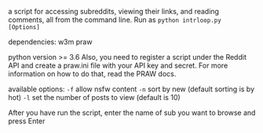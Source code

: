 a script for accessing subreddits, viewing their links, and reading comments, all from the command line. Run as `python intrloop.py [Options]`

dependencies:
    w3m
    praw

python version >= 3.6
Also, you need to register a script under the Reddit API and create a praw.ini file with your API key and secret.
For more information on how to do that, read the PRAW docs.

available options:
    `-f`      allow nsfw content
    `-n`      sort by new (default sorting is by hot)
    `-l`      set the number of posts to view (default is 10)

After you have run the script, enter the name of sub you want to browse and press Enter
